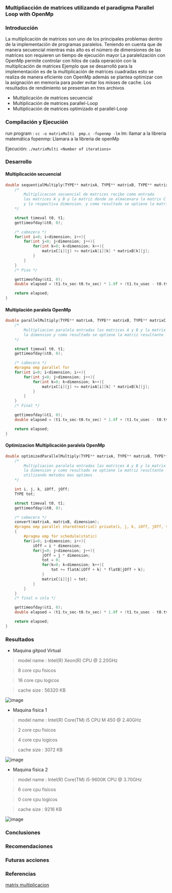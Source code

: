 ### Multipliacción de matrices utilizando el paradigma Parallel Loop with OpenMp

### Introducción

La multiplicación de matrices son uno de los principales problemas dentro de la implementación de programas paralelos.
Teniendo en cuenta que de manera secuencial mientras más alto es el número de dimensiones de las matrices son requieren un tiempo de ejecución mayor
La paralelización con OpenMp permite controlar con hilos de cada operación con la multiplicación de matrices 
Ejemplo que se desarrolló para la implementación es de la multiplicación de matrices cuadradas esto se realiza de manera eficiente con OpenMp además se plantea optimizar con la asignación en memoria para poder evitar los misses de cache. Los resultados de rendimiento se presentan en tres archivos
* Multiplicación de matrices secuencial
* Multiplicación de matrices parallel-Loop
* Multiplicación de matrices optimizado el parallel-Loop

### Compilación y Ejecución

run program :
`cc -o matrixMulti  pmp.c -fopenmp -lm`
lm: llamar a la libreria matemática
fopenmp: Llamara a la libreria de openMp

Ejecución:
`./matrixMulti <Number of iterations>`

### Desarrollo

#### Multiplicación secuencial
```c
double sequentialMultiply(TYPE** matrixA, TYPE** matrixB, TYPE** matrixC, int dimension){
	/*
        Multiplicacion secuencial de matrices recibe como entrada 
        las matrices A y B y la matriz donde se almacenara la matrix C
        y la respectiva dimension. y como resultado se optiene la matrix resultante
	*/

	struct timeval t0, t1;
	gettimeofday(&t0, 0);

	/* cabezera */
	for(int i=0; i<dimension; i++){
		for(int j=0; j<dimension; j++){
			for(int k=0; k<dimension; k++){
				matrixC[i][j] += matrixA[i][k] * matrixB[k][j];
			}
		}
	}
	/* Piso */

	gettimeofday(&t1, 0);
	double elapsed = (t1.tv_sec-t0.tv_sec) * 1.0f + (t1.tv_usec - t0.tv_usec) / 1000000.0f;

	return elapsed;
}

``` 

#### Multiplación paralela OpenMp

```c
double parallelMultiply(TYPE** matrixA, TYPE** matrixB, TYPE** matrixC, int dimension){
	/*
        Multipliacion paralela entradas las matrices A y B y la matrix C
        la dimension y como resultado se optiene la matriz resultante
	*/

	struct timeval t0, t1;
	gettimeofday(&t0, 0);

	/* cabecera */
	#pragma omp parallel for
	for(int i=0; i<dimension; i++){
		for(int j=0; j<dimension; j++){
			for(int k=0; k<dimension; k++){
				matrixC[i][j] += matrixA[i][k] * matrixB[k][j];
			}
		}
	}
	/* Final */

	gettimeofday(&t1, 0);
	double elapsed = (t1.tv_sec-t0.tv_sec) * 1.0f + (t1.tv_usec - t0.tv_usec) / 1000000.0f;

	return elapsed;
}
``` 

#### Optimizacion Multiplicación paralela OpenMp
```c
double optimizedParallelMultiply(TYPE** matrixA, TYPE** matrixB, TYPE** matrixC, int dimension){
	/*
	    Multipliacion paralela entradas las matrices A y B y la matrix C
        la dimension y como resultado se optiene la matriz resultante
        utilizando metodos mas optimos
	*/

	int i, j, k, iOff, jOff;
	TYPE tot;

	struct timeval t0, t1;
	gettimeofday(&t0, 0);

	/* cabecera */
	convert(matrixA, matrixB, dimension);
	#pragma omp parallel shared(matrixC) private(i, j, k, iOff, jOff, tot) num_threads(40)
	{
		#pragma omp for schedule(static)
		for(i=0; i<dimension; i++){
			iOff = i * dimension;
			for(j=0; j<dimension; j++){
				jOff = j * dimension;
				tot = 0;
				for(k=0; k<dimension; k++){
					tot += flatA[iOff + k] * flatB[jOff + k];
				}
				matrixC[i][j] = tot;
			}
		}
	}
	/* final o cola */

	gettimeofday(&t1, 0);
	double elapsed = (t1.tv_sec-t0.tv_sec) * 1.0f + (t1.tv_usec - t0.tv_usec) / 1000000.0f;

	return elapsed;
}
``` 

### Resultados
* Maquina gitpod Virtual
  
> model name      : Intel(R) Xeon(R) CPU @ 2.20GHz

> 8 core cpu fisicos

> 16 core cpu logicos

> cache size : 56320 KB
  
![image](https://user-images.githubusercontent.com/50051312/88010785-5327fe80-cadb-11ea-9e9b-840d06524f1c.png)

* Maquina fisica 1 
  
> model name	: Intel(R) Core(TM) i5 CPU       M 450  @ 2.40GHz

> 2 core cpu fisicos

> 4 core cpu logicos

> cache size : 3072 KB


![image](https://user-images.githubusercontent.com/50051312/88012293-21189b80-cadf-11ea-8e40-9ec53e149d98.png)


* Maquina fisica 2

> model name      : Intel(R) Core(TM) i5-9600K CPU @ 3.70GHz

> 6 core cpu fisicos

> 0 core cpu logicos

> cache size : 9216 KB


![image](https://user-images.githubusercontent.com/50051312/88013700-abaeca00-cae2-11ea-956d-659a31ee29fd.png)

### Conclusiones
### Recomendaciones
### Futuras acciones

### Referencias
[matrix multiplicacion](https://medium.com/tech-vision/parallel-matrix-multiplication-c-parallel-processing-5e3aadb36f27)
